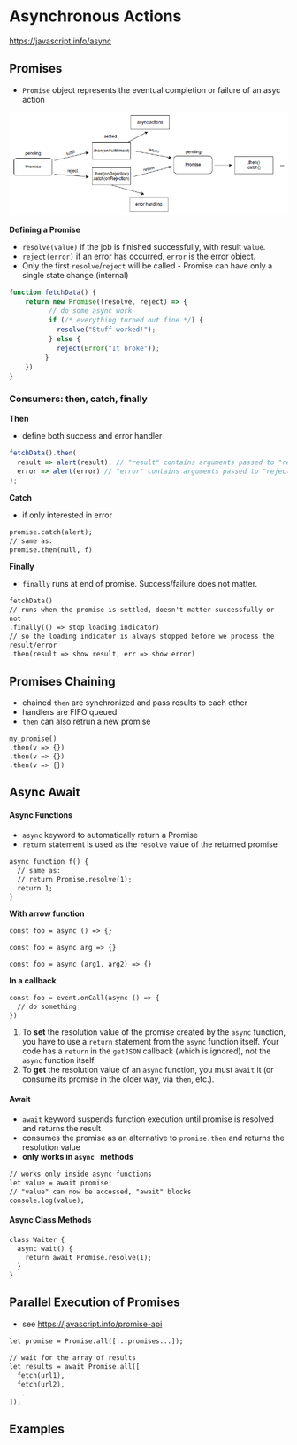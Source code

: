 # Asynchronous Actions

https://javascript.info/async



## Promises

- `Promise` object represents the eventual completion or failure of an asyc action

![promises](img\promises.png)



**Defining a Promise**

- `resolve(value)` if the job is finished successfully, with result `value`.
- `reject(error)` if an error has occurred, `error` is the error object.
- Only the first `resolve`/`reject` will be called - Promise can have only a single state change (internal)

```javascript
function fetchData() {
    return new Promise((resolve, reject) => {
          // do some async work
          if (/* everything turned out fine */) {
            resolve("Stuff worked!");
          } else {
            reject(Error("It broke"));
         }
    })
}
```

### Consumers: then, catch, finally

**Then**

- define both success and error handler

```javascript
fetchData().then(
  result => alert(result), // "result" contains arguments passed to "resolve"
  error => alert(error) // "error" contains arguments passed to "reject"
);
```

**Catch**

- if only interested in error

```tsx
promise.catch(alert);
// same as:
promise.then(null, f)
```

**Finally**

- `finally` runs at end of promise. Success/failure does not matter.

```tsx
fetchData()  
// runs when the promise is settled, doesn't matter successfully or not
.finally(() => stop loading indicator)
// so the loading indicator is always stopped before we process the result/error
.then(result => show result, err => show error)
```



## Promises Chaining

- chained `then` are synchronized and pass results to each other
- handlers are FIFO queued
- `then` can also retrun a new promise



```tsx
my_promise()
.then(v => {})
.then(v => {})
.then(v => {})
```



## Async Await



#### Async Functions

- `async` keyword to automatically return a Promise
- `return` statement is used as the `resolve` value of the returned promise

```tsx
async function f() {
  // same as:
  // return Promise.resolve(1);
  return 1;
}
```

**With arrow function**

```tsx
const foo = async () => {}
```

```tsx
const foo = async arg => {}
```

```tsx
const foo = async (arg1, arg2) => {}
```

**In a callback**

```tsx
const foo = event.onCall(async () => {
  // do something
})
```





1. To **set** the resolution value of the promise created by the `async` function, you have to use a `return` statement from the `async` function itself. Your code has a `return` in the `getJSON` callback (which is ignored), not the `async` function itself.
2. To **get** the resolution value of an `async` function, you must `await` it (or consume its promise in the older way, via `then`, etc.).





#### Await

- `await` keyword suspends function execution until promise is resolved and returns the result
- consumes the promise as an alternative to `promise.then` and returns the resolution value
- **only works in `async ` methods**

```tsx
// works only inside async functions
let value = await promise;
// "value" can now be accessed, "await" blocks
console.log(value);
```





#### Async Class Methods

```tsx
class Waiter {
  async wait() {
    return await Promise.resolve(1);
  }
}
```



## Parallel Execution of Promises

-  see https://javascript.info/promise-api

```tsx
let promise = Promise.all([...promises...]);
```



```tsx
// wait for the array of results
let results = await Promise.all([
  fetch(url1),
  fetch(url2),
  ...
]);
```





## Examples





